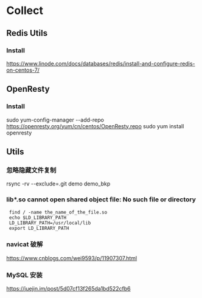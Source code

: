 # Collect

## Redis Utils
### Install
https://www.linode.com/docs/databases/redis/install-and-configure-redis-on-centos-7/


## OpenResty
### Install
sudo yum-config-manager --add-repo https://openresty.org/yum/cn/centos/OpenResty.repo
sudo yum install openresty

## Utils
### 忽略隐藏文件复制
rsync -rv --exclude=.git demo demo_bkp

### lib*.so cannot open shared object file: No such file or directory
```
 find / -name the_name_of_the_file.so
 echo $LD_LIBRARY_PATH
 LD_LIBRARY_PATH=/usr/local/lib
 export LD_LIBRARY_PATH
```

### navicat 破解
https://www.cnblogs.com/wei9593/p/11907307.html

### MySQL 安装
https://juejin.im/post/5d07cf13f265da1bd522cfb6
